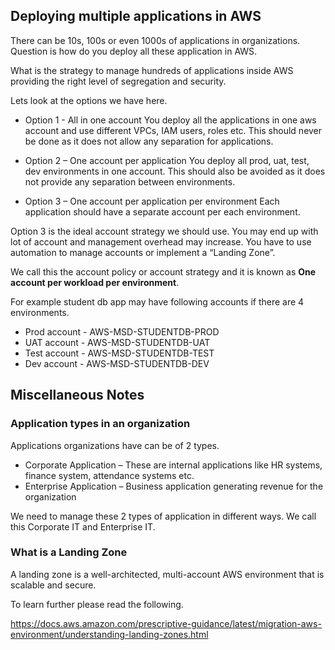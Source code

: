 ## Deploying multiple applications in AWS

There can be 10s, 100s or even 1000s of applications in organizations. Question is how do you deploy all these application in AWS. 

What is the strategy to manage hundreds of applications inside AWS providing the right level of segregation and security.

Lets look at the options we have here.

- Option 1 - All in one account
You deploy all the applications in one aws account and use different VPCs, IAM users, roles etc. This should never be done as it does not allow any separation for applications.

- Option 2 – One account per application
You deploy all prod, uat, test, dev environments in one account. This should also be avoided as it does not provide any separation between environments.

- Option 3 – One account per application per environment
Each application should have a separate account per each environment.

Option 3 is the ideal account strategy we should use. You may end up with lot of account and management overhead may increase. You have to use automation to manage accounts or implement a “Landing Zone”.

We call this the account policy or account strategy and it is known as **One account per workload per environment**.

For example student db app may have following accounts if there are 4 environments.
- Prod account - AWS-MSD-STUDENTDB-PROD
- UAT account - AWS-MSD-STUDENTDB-UAT
- Test account - AWS-MSD-STUDENTDB-TEST
- Dev account - AWS-MSD-STUDENTDB-DEV


## Miscellaneous Notes

### Application types in an organization
Applications organizations have can be of 2 types.

- Corporate Application – These are internal applications like HR systems, finance system, attendance systems etc.
- Enterprise Application – Business application generating revenue for the organization

We need to manage these 2 types of application in different ways. We call this Corporate IT and Enterprise IT. 

### What is a Landing Zone

A landing zone is a well-architected, multi-account AWS environment that is scalable and secure. 

To learn further please read the following.

https://docs.aws.amazon.com/prescriptive-guidance/latest/migration-aws-environment/understanding-landing-zones.html


